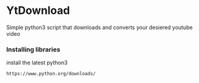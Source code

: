 # YtDownload

Simple python3 script that downloads and converts your desiered youtube video

### Installing libraries

install the latest python3
```
https://www.python.org/downloads/
```